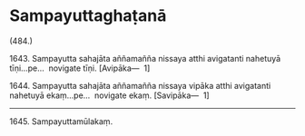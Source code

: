 # Sampayuttaghaṭanā

(484.)

1643\. Sampayutta sahajāta aññamañña nissaya atthi avigatanti nahetuyā tīṇi…pe…  novigate tīṇi. [Avipāka—  1]

1644\. Sampayutta sahajāta aññamañña nissaya vipāka atthi avigatanti nahetuyā ekaṃ…pe…  novigate ekaṃ. [Savipāka—  1]

---

1645\. Sampayuttamūlakaṃ.
